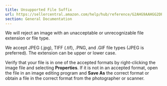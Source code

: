 ```yaml
---
title: Unsupported File Suffix
url: https://sellercentral.amazon.com/help/hub/reference/G2AHG9AAHGG2DPVH
section: General Documentation
---
```


We will reject an image with an unacceptable or unrecognizable file extension
or file type.  
  
We accept JPEG (.jpg), TIFF (.tif), .PNG, and .GIF file types (JPEG is
preferred). The extension can be upper or lower case.

Verify that your file is in one of the accepted formats by right-clicking the
image file and selecting **Properties**. If it is not in an accepted format,
open the file in an image editing program and **Save As** the correct format
or obtain a file in the correct format from the photographer or scanner.

